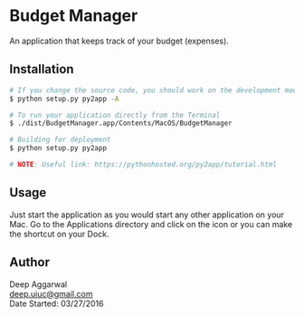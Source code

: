 Budget Manager
==============

An application that keeps track of your budget (expenses).

Installation
------------
```sh
# If you change the source code, you should work on the development mode and build the application in the alias mode (-A flag)
$ python setup.py py2app -A

# To run your application directly from the Terminal
$ ./dist/BudgetManager.app/Contents/MacOS/BudgetManager

# Building for deployment
$ python setup.py py2app

# NOTE: Useful link: https://pythonhosted.org/py2app/tutorial.html
```

Usage
-----
Just start the application as you would start any other application on your Mac. Go to the Applications directory and click on the icon or you can make the shortcut on your Dock.

Author
------
Deep Aggarwal  
deep.uiuc@gmail.com  
Date Started: 03/27/2016  
